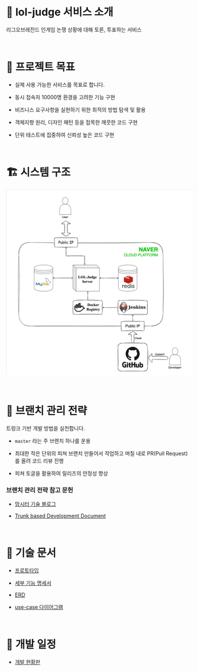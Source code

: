 # 👋 lol-judge 서비스 소개

리그오브레전드 인게임 논쟁 상황에 대해 토론, 투표하는 서비스

<br/>

# :dart: 프로젝트 목표
- 실제 사용 가능한 서비스를 목표로 합니다.

- 동시 접속자 10000명 환경을 고려한 기능 구현

- 비즈니스 요구사항을 실현하기 위한 최적의 방법 탐색 및 활용

- 객체지향 원리, 디자인 패턴 등을 접목한 깨끗한 코드 구현

- 단위 테스트에 집중하여 신뢰성 높은 코드 구현

<br/>

# 🏗️ 시스템 구조
![시스템 구조](doc/system_architecture.jpg)

<br />

# 🔀 브랜치 관리 전략
트렁크 기반 개발 방법을 실천합니다.

- `master` 라는 주 브랜치 하나를 운용

- 최대한 작은 단위의 피쳐 브랜치 만들어서 작업하고 며칠 내로 PR(Pull Request)를 올려 코드 리뷰 진행

- 피쳐 토글을 활용하여 릴리즈의 안정성 향상

### 브랜치 관리 전략 참고 문헌
- [맘시터 기술 블로그](https://tech.mfort.co.kr/blog/2022-08-05-trunk-based-development/)

- [Trunk based Development Document](https://trunkbaseddevelopment.com/)

<br/>

# 📑 기술 문서
- [프로토타입](https://ovenapp.io/view/p7rtuX2Mob2J9Fy1S45aQQCQtcKLOFSh/aFM0B)

- [세부 기능 명세서](https://github.com/f-lab-edu/lol-judge/wiki/%EC%84%B8%EB%B6%80-%EA%B8%B0%EB%8A%A5-%EB%AA%85%EC%84%B8%EC%84%9C)

- [ERD](https://github.com/f-lab-edu/lol-judge/wiki/ERD-%EC%84%A4%EA%B3%84)

- [use-case 다이어그램](https://github.com/f-lab-edu/lol-judge/wiki/usecase-%EB%8B%A4%EC%9D%B4%EC%96%B4%EA%B7%B8%EB%9E%A8)

<br/>

# 🚀 개발 일정
- [개발 현황판](https://github.com/f-lab-edu/lol-judge/wiki/%ED%94%84%EB%A1%9C%EC%A0%9D%ED%8A%B8-%EC%9D%BC%EC%A0%95)
